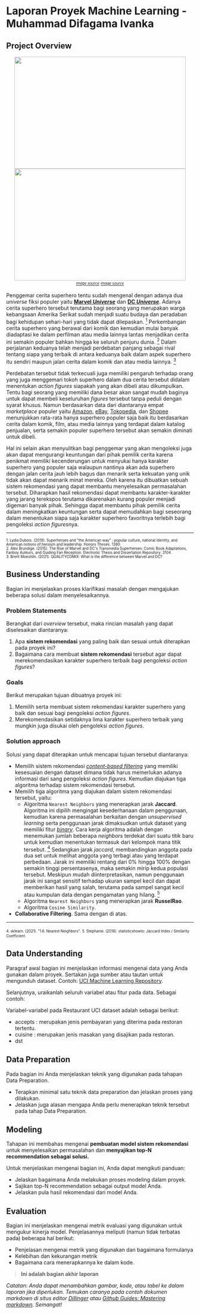 # Laporan Proyek Machine Learning - Muhammad Difagama Ivanka

## Project Overview

<p align="center">
  <img width="460" height="300" src="https://user-images.githubusercontent.com/59215827/138017796-b083cf9c-1610-4d14-8287-b3efe152cc73.png">
  <img width="460" height="300" src="https://user-images.githubusercontent.com/59215827/138018614-de84c049-e638-49b7-8078-633f68ff3a26.png"><br>
  <sup><sub><a href="https://www.pxfuel.com/en/free-photo-xtdqo"><i>image source</i></a></sub></sup>
  <sup><sub><a href="https://www.flickr.com/photos/levork/4966756896"><i>image source</i></a></sub></sup>
</p>

Penggemar cerita superhero tentu sudah mengenal dengan adanya dua *universe* fiksi populer yaitu [**Marvel *Universe***](https://www.marvel.com/explore) dan [**DC *Universe***](https://www.dccomics.com/). Adanya cerita superhero tersebut terutama bagi seorang yang merupakan warga kebangsaan Amerika Serikat sudah menjadi suatu budaya dan peradaban bagi kehidupan sehari-hari yang tidak dapat dilepaskan. [<sup>1</sup>](https://scholarship.richmond.edu/cgi/viewcontent.cgi?article=2397&context=honors-theses) Perkembangan cerita superhero yang berawal dari komik dan kemudian mulai banyak diadaptasi ke dalam perfilman atau media lainnya lantas menjadikan cerita ini semakin populer bahkan hingga ke seluruh penjuru dunia. [<sup>2</sup>](https://core.ac.uk/download/pdf/61661616.pdf) Dalam perjalanan keduanya telah menjadi perdebatan panjang sebagai rival tentang siapa yang terbaik di antara keduanya baik dalam aspek superhero itu sendiri maupun jalan cerita dalam komik dan atau media lainnya. [<sup>3</sup>](https://www.qualitycomix.com/learn/marvelvdc#:~:text=While%20both%20comics%20publishers%20present,Batman)

Perdebatan tersebut tidak terkecuali juga memiliki pengaruh terhadap orang yang juga menggemari tokoh superhero dalam dua cerita tersebut didalam menentukan *action figures* siapakah yang akan dibeli atau dikumpulkan. Tentu bagi seorang yang memiliki dana besar akan sangat mudah baginya untuk dapat membeli keseluruhan *figures* tersebut tanpa peduli dengan syarat khusus. Namun berdasarkan data dari diantaranya empat *marketplace* populer yaitu [Amazon](https://www.amazon.com/Superhero-figures/s?k=Superhero+figures), [eBay](https://www.ebay.com/sch/i.html?_from=R40&_trksid=p2499334.m570.l1313&_nkw=superhero+action+figures&_sacat=220), [Tokopedia](https://www.tokopedia.com/find/action-figure-super-hero), dan [Shopee](https://shopee.co.id/search?keyword=superhero%20figures) menunjukkan rata-rata hanya superhero populer saja baik itu berdasarkan cerita dalam komik, film, atau media lainnya yang terdapat dalam katalog penjualan, serta semakin populer superhero tersebut akan semakin diminati untuk dibeli. 

Hal ini selain akan menyulitkan bagi penggemar yang akan mengoleksi juga akan dapat mengurangi keuntungan dari pihak pemilik cerita karena penikmat memiliki kecenderungan untuk menyukai hanya karakter superhero yang populer saja walaupun nantinya akan ada superhero dengan jalan cerita jauh lebih bagus dan menarik serta kekuatan yang unik tidak akan dapat menarik minat mereka. Oleh karena itu dibuatkan sebuah sistem rekomendasi yang dapat membantu menyelesaikan permasalahan tersebut. Diharapkan hasil rekomendasi dapat membantu karakter-karakter yang jarang terekspos terutama dikarenakan kurang populer menjadi digemari banyak pihak. Sehingga dapat membantu pihak pemilik cerita dalam meningkatkan keuntungan serta dapat memudahkan bagi seseorang dalam menentukan siapa saja karakter superhero favoritnya terlebih bagi pengoleksi *action figures*nya.

---
<sub><sup>1. Lydia Dubois. (2019). Superheroes and "the American way" : popular culture, national identity, and American notions of heroism and leadership. Honors Theses. 1380.</sup></sub><br>
<sub><sup>2. Alex Brundige. (2015). The Rise of Marvel and DC's Transmedia Superheroes: Comic Book Adaptations, Fanboy Auteurs, and Guiding Fan Reception. Electronic Thesis and Dissertation Repository. 3104.</sup></sub><br>
<sub><sup>3. Brent Moeshlin. (2021). QUALITYCOMIX: What is the difference between Marvel and DC?</sup></sub>

## Business Understanding
Bagian ini menjelaskan proses klarifikasi masalah dengan mengajukan beberapa solusi dalam menyelesaikannya.

### Problem Statements
Berangkat dari *overview* tersebut, maka rincian masalah yang dapat diselesaikan diantaranya:
1. Apa **sistem rekomendasi** yang paling baik dan sesuai untuk diterapkan pada proyek ini?
2. Bagaimana cara membuat **sistem rekomendasi** tersebut agar dapat merekomendasikan karakter superhero terbaik bagi pengoleksi *action figures*?

### Goals
Berikut merupakan tujuan dibuatnya proyek ini:
1. Memilih serta membuat sistem rekomendasi karakter superhero yang baik dan sesuai bagi pengoleksi *action figures*.
2. Merekomendasikan setidaknya lima karakter superhero terbaik yang mungkin juga disukai oleh pengoleksi *action figures*.

### Solution approach
Solusi yang dapat diterapkan untuk mencapai tujuan tersebut diantaranya:
- Memilih sistem rekomendasi [*content-based filtering*](https://codeburst.io/explanation-of-recommender-systems-in-information-retrieval-13077e1d916c) yang memiliki kesesuaian dengan dataset dimana tidak harus memerlukan adanya informasi dari sang pengoleksi *action figures*. Kemudian diajukan tiga algoritma terhadap sistem rekomendasi tersebut.
- Memilih tiga algoritma yang diajukan dalam sistem rekomendasi tersebut, yaitu:
  * Algoritma `Nearest Neighbors` yang menerapkan jarak **Jaccard**. Algoritma ini dipilih mengingat kesederhanaan dalam penggunaan, kemudian karena permasalahan berkaitan dengan *unsupervised learning* serta penggunaan jarak dimaksudkan untuk dataset yang memiliki fitur [*binary*](https://scikit-learn.org/stable/modules/generated/sklearn.neighbors.DistanceMetric.html#sklearn.neighbors.DistanceMetric). Cara kerja algoritma adalah dengan menemukan jumlah beberapa *neighbors* terdekat dari suatu titik baru untuk kemudian menentukan termasuk dari kelompok mana titik tersebut. [<sup>4</sup>](https://scikit-learn.org/stable/modules/neighbors.html#unsupervised-neighbors) Sedangkan jarak *jaccard*, membandingkan anggota pada dua set untuk melihat anggota yang terbagi atau yang terdapat perbedaan. Jarak ini memiliki rentang dari 0% hingga 100% dengan semakin tinggi persentasenya, maka semakin mirip kedua populasi tersebut. Meskipun mudah diinterpretasikan, namun penggunaan jarak ini sangat sensitif terhadap ukuran sampel kecil dan dapat memberikan hasil yang salah, terutama pada sampel sangat kecil atau kumpulan data dengan pengamatan yang hilang.  [<sup>5</sup>](https://www.statisticshowto.com/jaccard-index/)
  * Algoritma `Nearest Neighbors` yang menerapkan jarak **RusselRao**.
  * Algoritma `Cosine Similarity`.
- **Collaborative Filtering**. Sama dengan di atas. 

---
<sub><sup>4. sklearn. (2021). "1.6. Nearest Neighbors".</sup></sub>
<sub><sup>5. Stephanie. (2016). statisticshowto: Jaccard Index / Similarity Coefficient.</sup></sub>

## Data Understanding
Paragraf awal bagian ini menjelaskan informasi mengenai data yang Anda gunakan dalam proyek. Sertakan juga sumber atau tautan untuk mengunduh dataset. Contoh: [UCI Machine Learning Repository](https://archive.ics.uci.edu/ml/datasets/Restaurant+%26+consumer+data).

Selanjutnya, uraikanlah seluruh variabel atau fitur pada data. Sebagai contoh:  

Variabel-variabel pada Restaurant UCI dataset adalah sebagai berikut:
- accepts : merupakan jenis pembayaran yang diterima pada restoran tertentu.
- cuisine : merupakan jenis masakan yang disajikan pada restoran.
- dst

## Data Preparation
Pada bagian ini Anda menjelaskan teknik yang digunakan pada tahapan Data Preparation. 
- Terapkan minimal satu teknik data preparation dan jelaskan proses yang dilakukan.
- Jelaskan juga alasan mengapa Anda perlu menerapkan teknik tersebut pada tahap Data Preparation. 

## Modeling
Tahapan ini membahas mengenai **pembuatan model sistem rekomendasi** untuk menyelesaikan permasalahan dan **menyajikan top-N recommendation sebagai solusi.**

Untuk menjelaskan mengenai bagian ini, Anda dapat mengikuti panduan: 
- Jelaskan bagaimana Anda melakukan proses modeling dalam proyek. 
- Sajikan top-N recommendation sebagai output model Anda.
- Jelaskan pula hasil rekomendasi dari model Anda.

## Evaluation
Bagian ini menjelaskan mengenai metrik evaluasi yang digunakan untuk mengukur kinerja model.  Penjelasannya meliputi (namun tidak terbatas pada) beberapa hal berikut:
- Penjelasan mengenai metrik yang digunakan dan bagaimana formulanya
- Kelebihan dan kekurangan metrik
- Bagaimana cara menerapkannya ke dalam kode.

> **Ini adalah bagian akhir laporan**

_Catatan:_
_Anda dapat menambahkan gambar, kode, atau tabel ke dalam laporan jika diperlukan. Temukan caranya pada contoh dokumen markdown di situs editor [Dillinger](https://dillinger.io/) atau [Github Guides: Mastering markdown](https://guides.github.com/features/mastering-markdown/). Semangat!_
